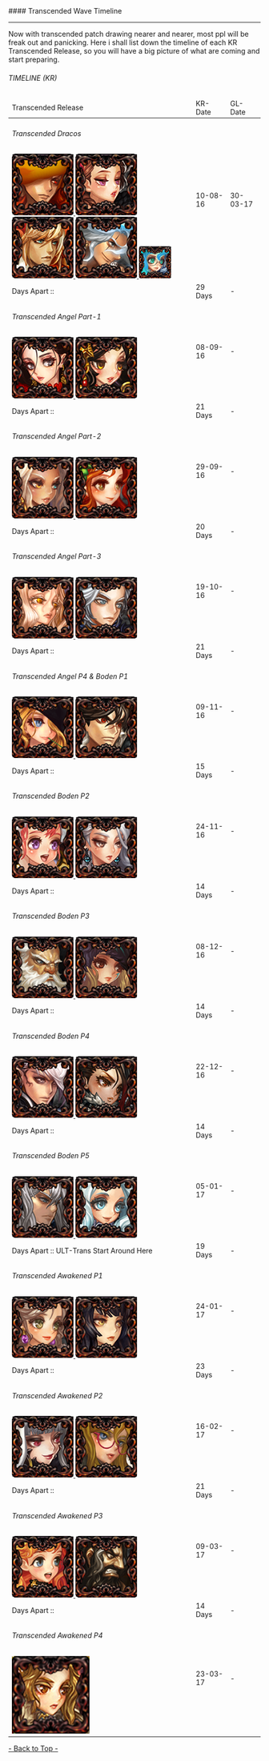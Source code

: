 <div id="top"></div>
#### Transcended Wave Timeline

---

Now with transcended patch drawing nearer and nearer, most ppl will be freak out and panicking. Here i shall list down the timeline of each KR Transcended Release, so you will have a big picture of what are coming and start preparing.


###### TIMELINE (KR)

<table>
  <thead>
    <tr class="blue ligthen-3">
      <td>Transcended Release</td>
      <td>KR-Date</td>
      <td>GL-Date</td>
    </tr>
  </thead>
  <tr>
    <td>
      <h6>Transcended Dracos </h6>
      <a href="/game/dragon-blaze/transcended/transcended-draco-deathcrown"> <img src="/images/db/tblogo/tdc.png" class="tblogo-img" /> </a>
      <a href="/game/dragon-blaze/transcended/transcended-draco-blackaria"> <img src="/images/db/tblogo/tba.png" class="tblogo-img" /> </a>
      <a href="/game/dragon-blaze/transcended/transcended-draco-bloodwind"> <img src="/images/db/tblogo/tbw.png" class="tblogo-img" /> </a>
      <a href="/game/dragon-blaze/transcended/transcended-draco-greysoul"> <img src="/images/db/tblogo/tgs.png" class="tblogo-img" /> </a>
      <a href="/game/dragon-blaze/transcended/transcended-draco-brightspark"> <img src="/images/db/tblogo/tbs.png" class="tblogo-img" /> </a>
    </td>
    <td>10-08-16</td>
    <td>30-03-17</td>
  </tr>
  <tr class="orange darken-1"> <td>Days Apart :: </td> <td>29 Days</td> <td>-</td> </tr>

  <tr>
    <td>
      <h6>Transcended Angel Part-1 </h6>
      <a href="/game/dragon-blaze/transcended/transcended-angel-gaela"> <img src="/images/db/tblogo/tga.png" class="tblogo-img" /> </a>
      <a href="/game/dragon-blaze/transcended/transcended-angel-ravengale"> <img src="/images/db/tblogo/trav.png" class="tblogo-img" /> </a>
    </td>
    <td>08-09-16</td>
    <td>-</td>
  </tr>
  <tr class="orange darken-1"> <td>Days Apart :: </td> <td>21 Days</td> <td>-</td> </tr>

  <tr>
    <td>
      <h6>Transcended Angel Part-2 </h6>
      <a href="/game/dragon-blaze/transcended/transcended-angel-mikaela"> <img src="/images/db/tblogo/tmika.png" class="tblogo-img" /> </a>
      <a href="/game/dragon-blaze/transcended/transcended-angel-farrah"> <img src="/images/db/tblogo/tfar.png" class="tblogo-img" /> </a>
    </td>
    <td>29-09-16</td>
    <td>-</td>
  </tr>
  <tr class="orange darken-1"> <td>Days Apart :: </td> <td>20 Days</td> <td>-</td> </tr>

  <tr>
    <td>
      <h6>Transcended Angel Part-3 </h6>
      <a href="/game/dragon-blaze/transcended/transcended-angel-kymael"> <img src="/images/db/tblogo/tkym.png" class="tblogo-img" /> </a>
      <a href="/game/dragon-blaze/transcended/transcended-angel-fryderyk"> <img src="/images/db/tblogo/tfry.png" class="tblogo-img" /> </a>
    </td>
    <td>19-10-16</td>
    <td>-</td>
  </tr>
  <tr class="orange darken-1"> <td>Days Apart :: </td> <td>21 Days</td> <td>-</td> </tr>

  <tr>
    <td>
      <h6>Transcended Angel P4 & Boden P1 </h6>
      <a href="/game/dragon-blaze/transcended/transcended-angel-llywelyn"> <img src="/images/db/tblogo/tlly.png" class="tblogo-img" /> </a>
      <a href="/game/dragon-blaze/transcended/transcended-boden-stormbear"> <img src="/images/db/tblogo/tsb.png" class="tblogo-img" /> </a>
    </td>
    <td>09-11-16</td>
    <td>-</td>
  </tr>
  <tr class="orange darken-1"> <td>Days Apart :: </td> <td>15 Days</td> <td>-</td> </tr>

  <tr>
    <td>
      <h6>Transcended Boden P2 </h6>
      <a href="/game/dragon-blaze/transcended/transcended-boden-tracy"> <img src="/images/db/tblogo/ttracy.png" class="tblogo-img" /> </a>
      <a href="/game/dragon-blaze/transcended/transcended-boden-bliss-foxy"> <img src="/images/db/tblogo/tbliss.png" class="tblogo-img" /> </a>
    </td>
    <td>24-11-16</td>
    <td>-</td>
  </tr>
  <tr class="orange darken-1"> <td>Days Apart :: </td> <td>14 Days</td> <td>-</td> </tr>

  <tr>
    <td>
      <h6>Transcended Boden P3 </h6>
      <a href="/game/dragon-blaze/transcended/transcended-boden-drunken-falcon"> <img src="/images/db/tblogo/tfalc.png" class="tblogo-img" /> </a>
      <a href="/game/dragon-blaze/transcended/transcended-boden-manalandy"> <img src="/images/db/tblogo/tmana.png" class="tblogo-img" /> </a>
    </td>
    <td>08-12-16</td>
    <td>-</td>
  </tr>
  <tr class="orange darken-1"> <td>Days Apart :: </td> <td>14 Days</td> <td>-</td> </tr>

  <tr>
    <td>
      <h6>Transcended Boden P4 </h6>
      <a href="/game/dragon-blaze/transcended/transcended-boden-hellhawk"> <img src="/images/db/tblogo/thawk.png" class="tblogo-img" /> </a>
      <a href="/game/dragon-blaze/transcended/transcended-boden-arrow-trigger"> <img src="/images/db/tblogo/ttrig.png" class="tblogo-img" /> </a>
    </td>
    <td>22-12-16</td>
    <td>-</td>
  </tr>
  <tr class="orange darken-1"> <td>Days Apart :: </td> <td>14 Days</td> <td>-</td> </tr>

  <tr>
    <td>
      <h6>Transcended Boden P5 </h6>
      <a href="/game/dragon-blaze/transcended/transcended-boden-shadow-howl"> <img src="/images/db/tblogo/thowl.png" class="tblogo-img" /> </a>
      <a href="/game/dragon-blaze/transcended/transcended-boden-magaret"> <img src="/images/db/tblogo/tmarg.png" class="tblogo-img" /> </a>
    </td>
    <td>05-01-17</td>
    <td>-</td>
  </tr>
  <tr class="orange darken-1"> <td>Days Apart :: ULT-Trans Start Around Here </td> <td>19 Days</td> <td>-</td> </tr>

  <tr>
    <td>
      <h6>Transcended Awakened P1 </h6>
      <a href="/game/dragon-blaze/transcended/transcended-awakened-mercedes"> <img src="/images/db/tblogo/tmerc.png" class="tblogo-img" /> </a>
      <a href="/game/dragon-blaze/transcended/transcended-awakened-turq"> <img src="/images/db/tblogo/tturq.png" class="tblogo-img" /> </a>
    </td>
    <td>24-01-17</td>
    <td>-</td>
  </tr>
  <tr class="orange darken-1"> <td>Days Apart :: </td> <td>23 Days</td> <td>-</td> </tr>

  <tr>
    <td>
      <h6>Transcended Awakened P2 </h6>
      <a href="/game/dragon-blaze/transcended/transcended-awakened-lucienne"> <img src="/images/db/tblogo/tluci.png" class="tblogo-img" /> </a>
      <a href="/game/dragon-blaze/transcended/transcended-awakened-windlune"> <img src="/images/db/tblogo/twind.png" class="tblogo-img" /> </a>
    </td>
    <td>16-02-17</td>
    <td>-</td>
  </tr>
  <tr class="orange darken-1"> <td>Days Apart :: </td> <td>21 Days</td> <td>-</td> </tr>

  <tr>
    <td>
      <h6>Transcended Awakened P3 </h6>
      <a href="/game/dragon-blaze/transcended/transcended-awakened-belle"> <img src="/images/db/tblogo/tbelle.png" class="tblogo-img" /> </a>
      <a href="/game/dragon-blaze/transcended/transcended-awakened-gram"> <img src="/images/db/tblogo/tgram.png" class="tblogo-img" /> </a>
    </td>
    <td>09-03-17</td>
    <td>-</td>
  </tr>
  <tr class="orange darken-1"> <td>Days Apart :: </td> <td>14 Days</td> <td>-</td> </tr>
  <tr>
    <td>
      <h6>Transcended Awakened P4 </h6>
      <a href="/game/dragon-blaze/transcended/transcended-awakened-tiel"> <img src="/images/db/tblogo/ttiel.png" class="tblogo-img" /> </a>
    </td>
    <td>23-03-17</td>
    <td>-</td>
  </tr>

</table>

[- Back to Top -](#top)
